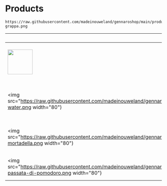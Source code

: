 # Products

```
https://raw.githubusercontent.com/madeinouweland/gennaroshop/main/products/b-grappa.png
```

| | name | category | price | volume | description | image |
| --- | --- | --- | --- | --- | --- | --- |
| <img src="https://raw.githubusercontent.com/madeinouweland/gennaroshop/main/products/b-vino-rosso.png" width="80"> | Vino Rosso | 8,50 | 1 L | A round taste of sun and sea for savory dishes | b-vino-rosso.png |
| <img src="https://raw.githubusercontent.com/madeinouweland/gennaroshop/main/products/b-water.png width="80") | Water | 1,90 | 0,5 L | Fresh and sparkling, always a good addition | b-water.png |
| <img src="https://raw.githubusercontent.com/madeinouweland/gennaroshop/main/products/f-mortadella.png width="80") | Mortadella | 2,65 | 100 g | Spicy and juicy, sausage with character | f-mortadella.png |
| <img src="https://raw.githubusercontent.com/madeinouweland/gennaroshop/main/products/f-passata-di-pomodoro.png width="80") | Passata di Pomodoro | 3,70 | 500 mL | Sun-ripened and full of flavor | f-passata-di-pomodoro.png |
